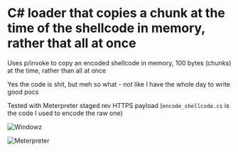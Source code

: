 # C# loader that copies a chunk at the time of the shellcode in memory, rather that all at once

Uses p/invoke to copy an encoded shellcode in memory, 100 bytes (chunks) at the time, rather than all at once

Yes the code is shit, but meh so what - not like I have the whole day to write good pocs

Tested with Meterpreter staged rev HTTPS payload (`encode_shellcode.cs` is the code I used to encode the raw one)

![Windowz](https://github.com/clod81/shellcode_runner_copy_in_chunk/blob/main/1.png?raw=true "Windowz")

![Meterpreter](https://github.com/clod81/shellcode_runner_copy_in_chunk/blob/main/2.png?raw=true "Meterpreter")
